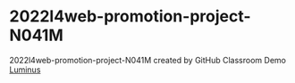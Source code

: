 # 2022l4web-promotion-project-N041M
2022l4web-promotion-project-N041M created by GitHub Classroom
Demo [Luminus](https://pslib-cz.github.io/2022l4web-css-typographic-library-N041M)
